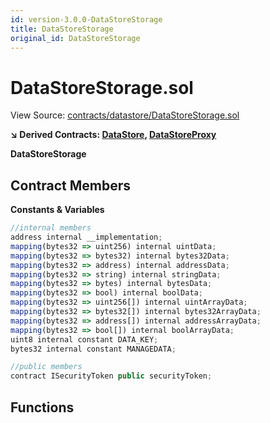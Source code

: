 ```yaml
---
id: version-3.0.0-DataStoreStorage
title: DataStoreStorage
original_id: DataStoreStorage
---
```


# DataStoreStorage.sol

View Source: [contracts/datastore/DataStoreStorage.sol](../../../contracts/datastore/DataStoreStorage.sol)

**↘ Derived Contracts: [DataStore](DataStore.md), [DataStoreProxy](DataStoreProxy.md)**

**DataStoreStorage**

## Contract Members
**Constants & Variables**

```js
//internal members
address internal __implementation;
mapping(bytes32 => uint256) internal uintData;
mapping(bytes32 => bytes32) internal bytes32Data;
mapping(bytes32 => address) internal addressData;
mapping(bytes32 => string) internal stringData;
mapping(bytes32 => bytes) internal bytesData;
mapping(bytes32 => bool) internal boolData;
mapping(bytes32 => uint256[]) internal uintArrayData;
mapping(bytes32 => bytes32[]) internal bytes32ArrayData;
mapping(bytes32 => address[]) internal addressArrayData;
mapping(bytes32 => bool[]) internal boolArrayData;
uint8 internal constant DATA_KEY;
bytes32 internal constant MANAGEDATA;

//public members
contract ISecurityToken public securityToken;

```

## Functions

